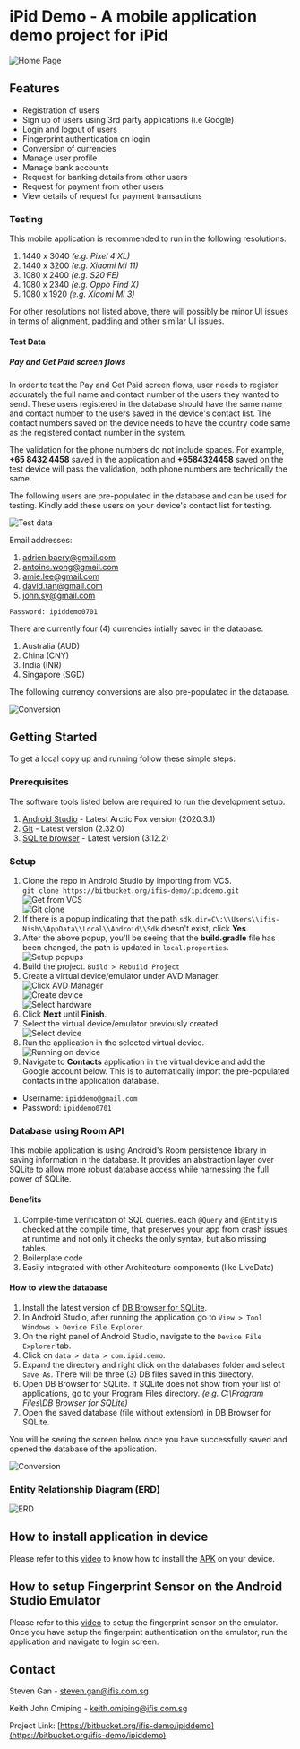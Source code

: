 # iPid Demo - A mobile application demo project for iPid

![Home Page](https://media.discordapp.net/attachments/778069978595196929/871827679278669925/Splash_Screen.png?width=279&height=589)

## Features

- Registration of users
- Sign up of users using 3rd party applications (i.e Google)
- Login and logout of users
- Fingerprint authentication on login
- Conversion of currencies
- Manage user profile
- Manage bank accounts
- Request for banking details from other users
- Request for payment from other users
- View details of request for payment transactions

### Testing
This mobile application is recommended to run in the following resolutions:

1. 1440 x 3040 _(e.g. Pixel 4 XL)_
2. 1440 x 3200 _(e.g. Xiaomi Mi 11)_
3. 1080 x 2400 _(e.g. S20 FE)_
4. 1080 x 2340 _(e.g. Oppo Find X)_
5. 1080 x 1920 _(e.g. Xiaomi Mi 3)_

For other resolutions not listed above, there will possibly be minor UI issues in terms of alignment, padding and other similar UI issues.

#### Test Data

##### Pay and Get Paid screen flows

In order to test the Pay and Get Paid screen flows, user needs to register accurately the full name and contact number of the users they wanted to send. 
These users registered in the database should have the same name and contact number to the users saved in the device's contact list. 
The contact numbers saved on the device needs to have the country code same as the registered contact number in the system.

The validation for the phone numbers do not include spaces.
For example, **+65 8432 4458** saved in the application and **+6584324458** saved on the test device will pass the validation, both phone numbers are technically the same.

The following users are pre-populated in the database and can be used for testing. Kindly add these users on your device's contact list for testing.

![Test data](https://media.discordapp.net/attachments/778069978595196929/876487750449254420/Screenshot_1629041306.png?width=270&height=585)

Email addresses:

1. adrien.baery@gmail.com
2. antoine.wong@gmail.com
3. amie.lee@gmail.com
4. david.tan@gmail.com
5. john.sy@gmail.com

`Password: ipiddemo0701`

There are currently four (4) currencies intially saved in the database.

1. Australia (AUD)
2. China (CNY)
3. India (INR)
4. Singapore (SGD)

The following currency conversions are also pre-populated in the database.

![Conversion](https://media.discordapp.net/attachments/718843842232844380/861523064989417482/Conversion.PNG)

## Getting Started

To get a local copy up and running follow these simple steps.

### Prerequisites

The software tools listed below are required to run the development setup.

1. [Android Studio](https://developer.android.com/studio/archive) - Latest Arctic Fox version (2020.3.1)
2. [Git](https://git-scm.com/download/win) - Latest version (2.32.0)
3. [SQLite browser](https://sqlitebrowser.org/blog/version-3-12-2-released/) - Latest version (3.12.2)

### Setup

1. Clone the repo in Android Studio by importing from VCS.   
`git clone https://bitbucket.org/ifis-demo/ipiddemo.git`   
![Get from VCS](https://media.discordapp.net/attachments/778069978595196929/863975410777456721/unknown.png?width=743&height=586)   
![Git clone](https://media.discordapp.net/attachments/778069978595196929/863975744967671818/unknown.png?width=774&height=586)   
2. If there is a popup indicating that the path `sdk.dir=C\:\\Users\\ifis-Nish\\AppData\\Local\\Android\\Sdk` doesn't exist, click **Yes**.   
3. After the above popup, you'll be seeing that the **build.gradle** file has been changed, the path is updated in `local.properties`.   
![Setup popups](https://media.discordapp.net/attachments/778069978595196929/863978141365305384/unknown.png?width=1003&height=587)   
3. Build the project. `Build > Rebuild Project`   
4. Create a virtual device/emulator under AVD Manager.   
![Click AVD Manager](https://media.discordapp.net/attachments/778069978595196929/863978588411002910/unknown.png?width=1003&height=443)   
![Create device](https://media.discordapp.net/attachments/778069978595196929/863978815238569994/unknown.png?width=1080&height=586)   
![Select hardware](https://media.discordapp.net/attachments/778069978595196929/863979001571180565/unknown.png?width=744&height=586)   
5. Click **Next** until **Finish**.   
6. Select the virtual device/emulator previously created.   
![Select device](https://media.discordapp.net/attachments/778069978595196929/863980093524541460/unknown.png?width=998&height=586)   
7. Run the application in the selected virtual device.   
![Running on device](https://media.discordapp.net/attachments/778069978595196929/871829079811301436/unknown.png?width=660&height=616)   
8. Navigate to **Contacts** application in the virtual device and add the Google account below. This is to automatically import the pre-populated contacts in the application database.   
- Username: `ipiddemo@gmail.com`   
- Password: `ipiddemo0701`   

### Database using Room API

This mobile application is using Android's Room persistence library in saving information in the database. It provides an abstraction layer over SQLite to allow more robust database access while harnessing the full power of SQLite.

#### Benefits

1. Compile-time verification of SQL queries. each `@Query` and `@Entity` is checked at the compile time, that preserves your app from crash issues at runtime and not only it checks the only syntax, but also missing tables.
2. Boilerplate code
3. Easily integrated with other Architecture components (like LiveData)

#### How to view the database

1. Install the latest version of [DB Browser for SQLite](https://sqlitebrowser.org/).
2. In Android Studio, after running the application go to ```View > Tool Windows > Device File Explorer```.
3. On the right panel of Android Studio, navigate to the ```Device File Explorer``` tab.
4. Click on ```data > data > com.ipid.demo```.
5. Expand the directory and right click on the databases folder and select ```Save As```. There will be three (3) DB files saved in this directory.
6. Open DB Browser for SQLite. If SQLite does not show from your list of applications, go to your Program Files directory. _(e.g. C:\Program Files\DB Browser for SQLite)_
7. Open the saved database (file without extension) in DB Browser for SQLite.

You will be seeing the screen below once you have successfully saved and opened the database of the application.

![Conversion](https://media.discordapp.net/attachments/718843842232844380/861794063740305411/unknown.png?width=946&height=587)

### Entity Relationship Diagram (ERD)

![ERD](https://cdn.discordapp.com/attachments/778069978595196929/864025755859025920/unknown.png)

## How to install application in device

Please refer to this [video](https://gifs.com/gif/r2RjOk) to know how to install the [APK](https://bitbucket.org/ifis-demo/ipiddemo/src/master/iPid_Demo_v1.apk) on your device.

## How to setup Fingerprint Sensor on the Android Studio Emulator

Please refer to this [video](https://codinginflow.com/tutorials/android/use-fingerprint-sensor-on-android-studio-emulator) to setup the fingerprint sensor on the emulator. Once you have setup the fingerprint authentication on the emulator, run the application and navigate to login screen. 

## Contact

Steven Gan - [steven.gan@ifis.com.sg](steven.gan@ifis.com.sg)

Keith John Omiping - [keith.omiping@ifis.com.sg](keith.omiping@ifis.com.sg)

Project Link: [https://bitbucket.org/ifis-demo/ipiddemo](https://bitbucket.org/ifis-demo/ipiddemo)
